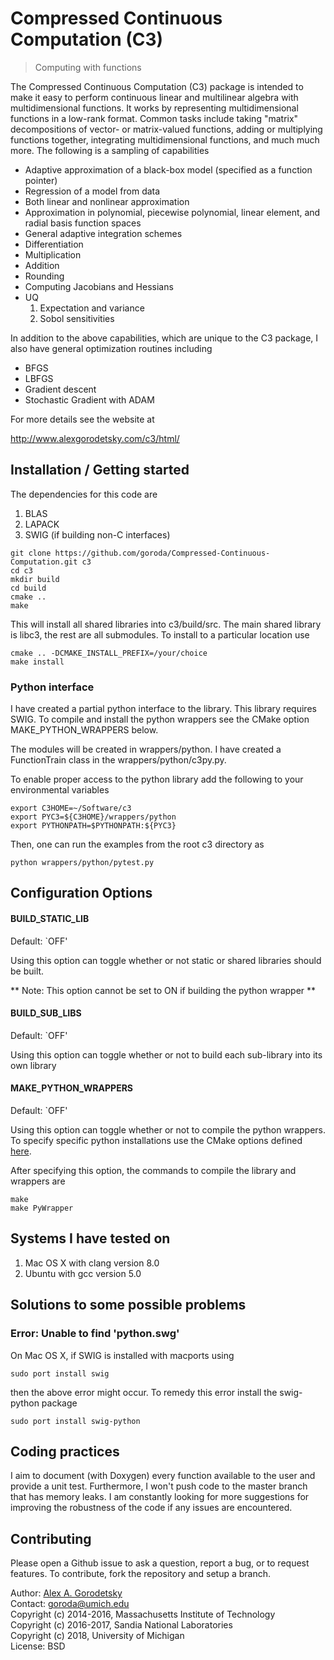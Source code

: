 # Compressed Continuous Computation (C3)
> Computing with functions

The Compressed Continuous Computation (C3) package is intended to make it easy to perform continuous linear and multilinear algebra with multidimensional functions. It works by representing multidimensional functions in a low-rank format. Common tasks include taking "matrix" decompositions of vector- or matrix-valued functions, adding or multiplying functions together, integrating multidimensional functions, and much much more. The following is a sampling of capabilities
* Adaptive approximation of a black-box model (specified as a function pointer)
* Regression of a model from data
* Both linear and nonlinear approximation 
* Approximation in polynomial, piecewise polynomial, linear element, and radial basis function spaces
* General adaptive integration schemes 
* Differentiation
* Multiplication 
* Addition
* Rounding 
* Computing Jacobians and Hessians
* UQ
  1) Expectation and variance
  2) Sobol sensitivities

In addition to the above capabilities, which are unique to the C3 package, I also have general optimization routines including
* BFGS
* LBFGS
* Gradient descent
* Stochastic Gradient with ADAM 


For more details see the website at 

http://www.alexgorodetsky.com/c3/html/

## Installation / Getting started

The dependencies for this code are
   1) BLAS
   2) LAPACK
   3) SWIG (if building non-C interfaces)

``` shell
git clone https://github.com/goroda/Compressed-Continuous-Computation.git c3
cd c3
mkdir build
cd build
cmake ..
make
```

This will install all shared libraries into c3/build/src. The main shared library is libc3, the rest are all submodules. To install to a particular location use

``` shell
cmake .. -DCMAKE_INSTALL_PREFIX=/your/choice
make install
```

### Python interface

I have created a partial python interface to the library. This library requires SWIG. To compile and install the python wrappers see the CMake option MAKE_PYTHON_WRAPPERS below. 

The modules will be created in wrappers/python. I have created a FunctionTrain class in the wrappers/python/c3py.py.

To enable proper access to the python library add the following to your environmental variables
``` shell
export C3HOME=~/Software/c3
export PYC3=${C3HOME}/wrappers/python
export PYTHONPATH=$PYTHONPATH:${PYC3}
```

Then, one can run the examples from the root c3 directory as 
``` shell
python wrappers/python/pytest.py
```

## Configuration Options

#### BUILD_STATIC_LIB
Default: `OFF'

Using this option can toggle whether or not static or shared libraries should be built.

** Note: This option cannot be set to ON if building the python wrapper **

#### BUILD_SUB_LIBS
Default: `OFF'

Using this option can toggle whether or not to build each sub-library into its own library

#### MAKE_PYTHON_WRAPPERS
Default: `OFF'

Using this option can toggle whether or not to compile the python wrappers. To specify specific python installations use the CMake options defined [here](https://cmake.org/cmake/help/v3.0/module/FindPythonLibs.html).

After specifying this option, the commands to compile the library and wrappers are
``` shell
make
make PyWrapper
```

## Systems I have tested on

1) Mac OS X with clang version 8.0  
2) Ubuntu with gcc version 5.0


## Solutions to some possible problems

### Error: Unable to find 'python.swg'

On Mac OS X, if SWIG is installed with macports using
``` shell
sudo port install swig
```
then the above error might occur. To remedy this error install the swig-python package
``` shell
sudo port install swig-python
```

## Coding practices

I aim to document (with Doxygen) every function available to the user and provide a unit test. Furthermore, I won't push code to the master branch that has memory leaks. I am constantly looking for more suggestions for improving the robustness of the code if any issues are encountered. 

## Contributing

Please open a Github issue to ask a question, report a bug, or to request features.
To contribute, fork the repository and setup a branch.

Author: [Alex A. Gorodetsky](https://www.alexgorodetsky.com)  
Contact: [goroda@umich.edu](mailto:goroda@umich.edu)  
Copyright (c) 2014-2016, Massachusetts Institute of Technology  
Copyright (c) 2016-2017, Sandia National Laboratories  
Copyright (c) 2018, University of Michigan  
License: BSD

